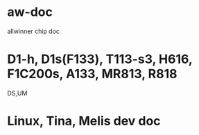# aw-doc
allwinner chip doc

# D1-h, D1s(F133), T113-s3, H616, F1C200s, A133, MR813, R818
DS,UM

# Linux, Tina, Melis dev doc
